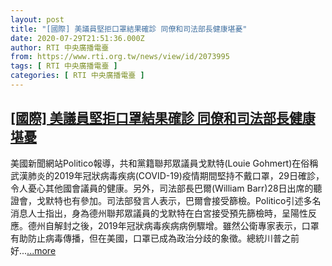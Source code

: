 ```yaml
---
layout: post
title: "[國際] 美議員堅拒口罩結果確診 同僚和司法部長健康堪憂"
date: 2020-07-29T21:51:36.000Z
author: RTI 中央廣播電臺
from: https://www.rti.org.tw/news/view/id/2073995
tags: [ RTI 中央廣播電臺 ]
categories: [ RTI 中央廣播電臺 ]
---
```

<!--1596059496000-->
[[國際] 美議員堅拒口罩結果確診 同僚和司法部長健康堪憂](https://www.rti.org.tw/news/view/id/2073995)
------

<div>
美國新聞網站Politico報導，共和黨籍聯邦眾議員戈默特(Louie Gohmert)在俗稱武漢肺炎的2019年冠狀病毒疾病(COVID-19)疫情期間堅持不戴口罩，29日確診，令人憂心其他國會議員的健康。另外，司法部長巴爾(William Barr)28日出席的聽證會，戈默特也有參加。司法部發言人表示，巴爾會接受篩檢。Politico引述多名消息人士指出，身為德州聯邦眾議員的戈默特在白宮接受預先篩檢時，呈陽性反應。德州自解封之後，2019年冠狀病毒疾病病例驟增。雖然公衛專家表示，口罩有助防止病毒傳播，但在美國，口罩已成為政治分歧的象徵。總統川普之前好...<a target="_blank" href="https://www.rti.org.tw/news/view/id/2073995">...more</a>
</div>
